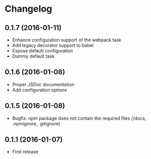 # Changelog

## 0.1.7 (2016-01-11)
- Enhance configuration support of the webpack task
- Add legacy decorator support to babel
- Expose default configuration
- Dummy default task

## 0.1.6 (2016-01-08)
- Proper JSDoc documentation
- Add configuration options

## 0.1.5 (2016-01-08)
- Bugfix: npm package does not contain the required files (/docs, .npmignore,. gitignore)

## 0.1.1 (2016-01-07)
- First release
